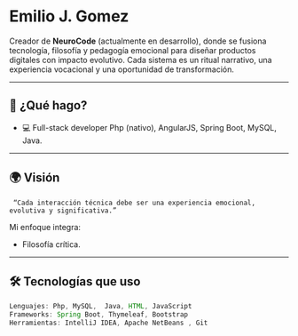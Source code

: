 # Emilio J. Gomez

Creador de **NeuroCode** (actualmente en desarrollo), donde se fusiona tecnología, filosofía y pedagogía emocional para diseñar productos digitales con impacto evolutivo. Cada sistema  es un ritual narrativo, una experiencia vocacional y una oportunidad de transformación.

---

## 🧠 ¿Qué hago?


 - 💻 Full-stack developer Php (nativo), AngularJS, Spring Boot, MySQL,  Java.


---

## 🌍 Visión
```
 “Cada interacción técnica debe ser una experiencia emocional, evolutiva y significativa.”
```
Mi enfoque integra:
- Filosofía crítica.

---

## 🛠️ Tecnologías que uso

```java
Lenguajes: Php, MySQL,  Java, HTML, JavaScript
Frameworks: Spring Boot, Thymeleaf, Bootstrap
Herramientas: IntelliJ IDEA, Apache NetBeans , Git

